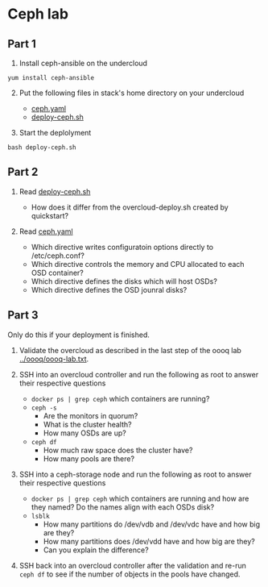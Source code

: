 # Ceph lab

## Part 1

1. Install ceph-ansible on the undercloud
```
yum install ceph-ansible
```

2. Put the following files in stack's home directory on your undercloud
   - [ceph.yaml](ceph.yaml)
   - [deploy-ceph.sh](deploy-ceph.sh)

3. Start the deplolyment
```
bash deploy-ceph.sh
```

## Part 2

1. Read [deploy-ceph.sh](deploy-ceph.sh)
   - How does it differ from the overcloud-deploy.sh created by quickstart?

2. Read [ceph.yaml](ceph.yaml)
   - Which directive writes configuratoin options directly to /etc/ceph.conf?
   - Which directive controls the memory and CPU allocated to each OSD container?
   - Which directive defines the disks which will host OSDs?
   - Which directive defines the OSD jounral disks?

## Part 3

Only do this if your deployment is finished.

1. Validate the overcloud as described in the last step of the oooq lab [../oooq/oooq-lab.txt](../oooq/oooq-lab.txt).

2. SSH into an overcloud controller and run the following as root to answer their respective questions
   - `docker ps | grep ceph` which containers are running?
   - `ceph -s`
	 - Are the monitors in quorum?
	 - What is the cluster health?
	 - How many OSDs are up?
   - `ceph df`
     - How much raw space does the cluster have?
	 - How many pools are there?

3. SSH into a ceph-storage node and run the following as root to answer their respective questions
	- `docker ps | grep ceph` which containers are running and how are they named? Do the names align with each OSDs disk?
	- `lsblk`
	  - How many partitions do /dev/vdb and /dev/vdc have and how big are they?
	  - How many partitions does /dev/vdd have and how big are they?
	  - Can you explain the difference?

4. SSH back into an overcloud controller after the validation and re-run `ceph df` to see if the number of objects in the pools have changed.
